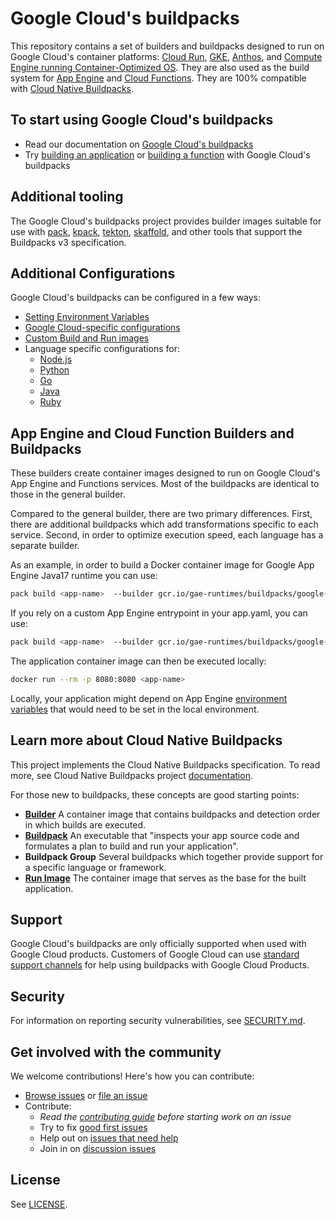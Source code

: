 # Google Cloud's buildpacks

This repository contains a set of builders and buildpacks designed to run on
Google Cloud's container platforms:
 [Cloud Run](https://cloud.google.com/run),
 [GKE](https://cloud.google.com/kubernetes-engine),
 [Anthos](https://cloud.google.com/anthos),
 and [Compute Engine running Container-Optimized OS](https://cloud.google.com/container-optimized-os/docs).
 They are also used as the build system for [App Engine](https://cloud.google.com/appengine) and [Cloud Functions](https://cloud.google.com/functions).
 They are 100% compatible with [Cloud Native Buildpacks](https://buildpacks.io/).

## To start using Google Cloud's buildpacks

* Read our documentation on [Google Cloud's buildpacks](https://cloud.google.com/docs/buildpacks/overview)
* Try [building an application](https://cloud.google.com/docs/buildpacks/build-application) or [building a function](https://cloud.google.com/docs/buildpacks/build-function) with Google Cloud's buildpacks

## Additional tooling

The Google Cloud's buildpacks project provides builder images suitable for use
with
[pack](https://github.com/buildpacks/pack),
[kpack](https://github.com/pivotal/kpack),
[tekton](https://github.com/tektoncd/catalog/tree/HEAD/task/buildpacks/0.1),
[skaffold](https://github.com/GoogleContainerTools/skaffold/tree/HEAD/examples/buildpacks),
and other tools that support the Buildpacks v3 specification.

## Additional Configurations
Google Cloud's buildpacks can be configured in a few ways:

* [Setting Environment Variables](https://cloud.google.com/docs/buildpacks/set-environment-variables)
* [Google Cloud-specific configurations](https://cloud.google.com/docs/buildpacks/service-specific-configs)
* [Custom Build and Run images](https://cloud.google.com/docs/buildpacks/build-run-image)
* Language specific configurations for:
    * [Node.js](https://cloud.google.com/docs/buildpacks/nodejs)
    * [Python](https://cloud.google.com/docs/buildpacks/python)
    * [Go](https://cloud.google.com/docs/buildpacks/go)
    * [Java](https://cloud.google.com/docs/buildpacks/java)
    * [Ruby](https://cloud.google.com/docs/buildpacks/ruby)

## App Engine and Cloud Function Builders and Buildpacks

These builders create container images designed to run on Google Cloud's App
Engine and Functions services. Most of the buildpacks are
identical to those in the general builder.

Compared to the general builder, there are two primary differences. First,
there are additional buildpacks which add transformations specific to each
service. Second, in order to optimize execution speed, each
language has a separate builder.

As an example, in order to build a Docker container image  for Google App Engine
Java17 runtime you can use:

```bash
pack build <app-name>  --builder gcr.io/gae-runtimes/buildpacks/google-gae-22/java/builder
```

If you rely on a custom App Engine entrypoint in your app.yaml, you can use:

```bash
pack build <app-name>  --builder gcr.io/gae-runtimes/buildpacks/google-gae-22/java/builder  --env GOOGLE_ENTRYPOINT="your entry point command"
```

The application container image can then be executed locally:

```bash
docker run --rm -p 8080:8080 <app-name>
```
Locally, your application might depend on App Engine [environment variables](https://cloud.google.com/appengine/docs/standard/java-gen2/runtime#environment_variables) that would need to be set in the local environment.

## Learn more about Cloud Native Buildpacks

This project implements the Cloud Native Buildpacks specification. 
To read more, see Cloud Native Buildpacks project
[documentation](https://buildpacks.io/docs/concepts/).

For those new to buildpacks, these concepts are good starting points:

* **[Builder](https://buildpacks.io/docs/concepts/components/builder/)** A container image that contains buildpacks and detection order in which builds are executed.
* **[Buildpack](https://buildpacks.io/docs/concepts/components/buildpack/)** An executable that "inspects your app source code and formulates a plan to build and run your application".
* **Buildpack Group** Several buildpacks which together provide support for a
specific language or framework.
* **[Run Image](https://buildpacks.io/docs/concepts/components/stack/)** The container image that serves as the base for the built application.

## Support

Google Cloud's buildpacks are only officially supported when used with Google Cloud products.
Customers of Google Cloud can use [standard support channels](https://cloud.google.com/support-hub)
for help using buildpacks with Google Cloud Products.

## Security

For information on reporting security vulnerabilities, see [SECURITY.md](./SECURITY.md).

## Get involved with the community

We welcome contributions! Here's how you can contribute:

* [Browse issues](https://github.com/GoogleCloudPlatform/buildpacks/issues) or [file an issue](https://github.com/GoogleCloudPlatform/buildpacks/issues/new)
* Contribute:
  * *Read the [contributing guide](https://github.com/GoogleCloudPlatform/buildpacks/blob/main/CONTRIBUTING.md) before starting work on an issue*
  * Try to fix [good first issues](https://github.com/GoogleCloudPlatform/buildpacks/labels/good%20first%20issue)
  * Help out on [issues that need help](https://github.com/GoogleCloudPlatform/buildpacks/labels/help%20wanted)
  * Join in on [discussion issues](https://github.com/GoogleCloudPlatform/buildpacks/labels/discuss)
<!--  * Read the [style guide]  -->

## License

See [LICENSE](LICENSE).


